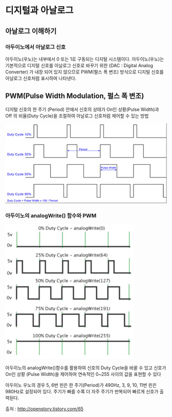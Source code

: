 # 디지털과 아날로그

## 아날로그 이해하기

### 아두이노에서 아날로그 신호

아두이노(우노)는 내부에서 0 또는 1로 구동되는 디지털 시스템이다. 아두이노(우노)는 기본적으로 디지털 신호를 아날로그 신호로 바꾸기 위한 (DAC : Digital Analog Converter) 가 내장 되어 있지 않으므로 PWM(펄스 폭 변조) 방식으로 디지털 신호를 아날로그 신호처럼 표시하여 나타낸다.



## PWM(Pulse Width Modulation, 펄스 폭 변조)

디지털 신호의 한 주기 (Period) 안에서 신호의 상태가 On인 상황(Pulse Width)과 Off 의 비율(Duty Cycle)을 조절하여 아날로그 신호처럼 제어할 수 있는 방법

![](./img/img009.png)



###  아두이노의 analogWrite() 함수와 PWM

![](./img/img008.png)

아두이노의 analogWrite()함수를 활용하여 신호의 Duty Cycle을 바꿀 수 있고 신호가 On인 상황 (Pulse Width)을 제어하여 연속적인 0~255 사이의 값을 표현할 수 있다



아두이노 우노의 경우 5, 6번 핀은 한 주기(Period)가 490Hz, 3, 9, 10, 11번 핀은 980Hz로 설정되어 있다. 주기가 빠를 수록 더 자주 주기가 반복되어 빠르게 신호가 출력된다.



출처 : http://openstory.tistory.com/65